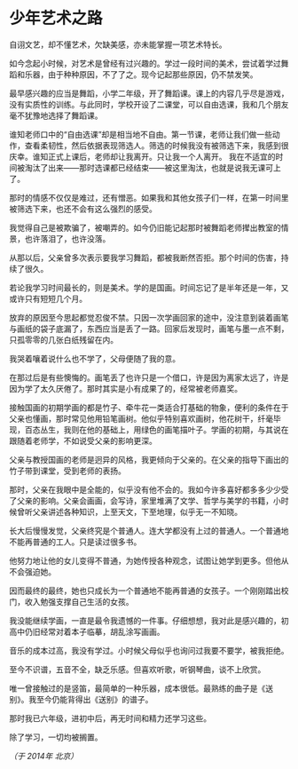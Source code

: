 # 少年艺术之路

自诩文艺，却不懂艺术，欠缺美感，亦未能掌握一项艺术特长。

如今念起小时候，对艺术是曾经有过兴趣的。学过一段时间的美术，尝试着学过舞蹈和乐器，由于种种原因，不了了之。现今记起那些原因，仍不禁发笑。

最早感兴趣的应当是舞蹈，小学二年级，开了舞蹈课。课上的内容几乎尽是游戏，没有实质性的训练。与此同时，学校开设了二课堂，可以自由选课，我和几个朋友毫不犹豫地选择了舞蹈课。

谁知老师口中的“自由选课”却是相当地不自由。第一节课，老师让我们做一些动作，查看柔韧性，然后依据表现筛选人。筛选的时候我没有被筛选下来，我感到很庆幸。谁知正式上课后，老师却让我离开。只让我一个人离开。
我在不适宜的时间被淘汰了出来——那时选课都已经结束——被这里淘汰，也就是说我无课可上了。

那时的情感不仅仅是难过，还有憎恶。如果我和其他女孩子们一样，在第一时间里被筛选下来，也还不会有这么强烈的感受。

我觉得自己是被欺骗了，被嘲弄的。如今仍旧能记起那时被舞蹈老师撵出教室的情景，也许落泪了，也许没落。

从那以后，父亲曾多次表示要我学习舞蹈，都被我断然否拒。那个时间的伤害，持续了很久。

 

若论我学习时间最长的，则是美术。学的是国画。时间忘记了是半年还是一年，又或许只有短短几个月。

放弃的原因至今思起都觉忍俊不禁。只因一次学画回家的途中，没注意到装着画笔与画纸的袋子底漏了，东西应当是丢了一路。回家后发现时，画笔与墨一点不剩，只孤零零的几张白纸残留在内。

我哭着嚷着说什么也不学了，父母便随了我的意。

在那过后是有些懊悔的。画笔丢了也许只是一个借口，许是因为离家太远了，许是因为学了太久厌倦了。那时其实是小有成果了的，经常被老师嘉奖。

接触国画的初期学画的都是竹子、牵牛花一类适合打基础的物象，便利的条件在于父亲也懂画，那时常见他用铅笔画树。他似乎特别喜欢画树，他花树干，纤毫毕现，百态丛生，我则在他的基础上，用绿色的画笔描叶子。学画的初期，与其说在跟随着老师学，不如说受父亲的影响更深。

父亲与教授国画的老师是迥异的风格，我更倾向于父亲的。在父亲的指导下画出的竹子带到课堂，受到老师的表扬。

那时，父亲在我眼中是全能的，似乎没有他不会的。我如今许多喜好都多多少少受了父亲的影响。父亲会画画，会写诗，家里堆满了文学、哲学与美学的书籍，小时候曾听父亲讲述各种知识，上至天文，下至地理，似乎无一不知晓。

长大后慢慢发觉，父亲终究是个普通人。连大学都没有上过的普通人。一个普通地不能再普通的工人。只是读过很多书。

他努力地让他的女儿变得不普通，为她传授各种观念，试图让她学到更多。但他从不会强迫她。

因而最终的最终，她也只成长为一个普通地不能再普通的女孩子。一个刚刚踏出校门，收入勉强支撑自己生活的女孩。

我没能继续学画，一直是最令我遗憾的一件事。仔细想想，我对此是感兴趣的，初高中仍旧经常对着本子临摹，胡乱涂写画画。

 

音乐的成本过高，我没有学过。小时候父母似乎也询问过我要不要学，被我拒绝。

至今不识谱，五音不全，缺乏乐感。但喜欢听歌，听钢琴曲，谈不上欣赏。

唯一曾接触过的是竖笛，最简单的一种乐器，成本很低。最熟练的曲子是《送别》。我至今仍能背得出《送别》的谱子。

那时我已六年级，进初中后，再无时间和精力还学习这些。

除了学习，一切均被搁置。

*（于 2014年 北京）*